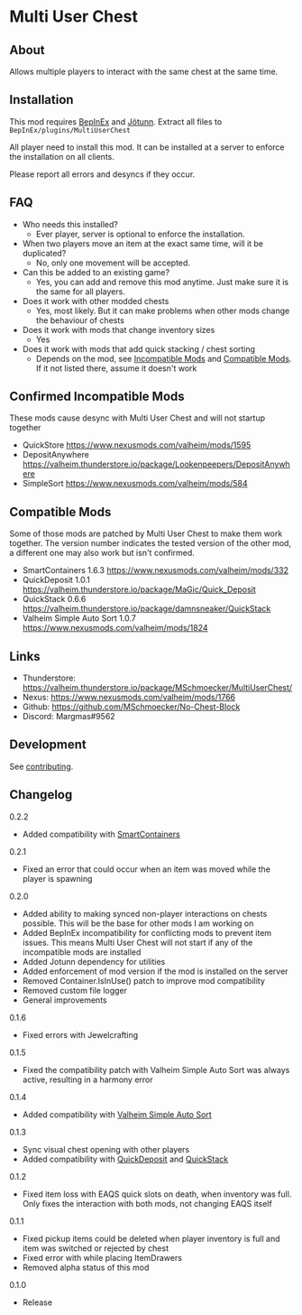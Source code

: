 # Multi User Chest


## About
Allows multiple players to interact with the same chest at the same time.


## Installation
This mod requires [BepInEx](https://valheim.thunderstore.io/package/denikson/BepInExPack_Valheim/) and [Jötunn](https://valheim.thunderstore.io/package/ValheimModding/Jotunn/).
Extract all files to `BepInEx/plugins/MultiUserChest`

All player need to install this mod.
It can be installed at a server to enforce the installation on all clients.

Please report all errors and desyncs if they occur.


## FAQ
- Who needs this installed?
  - Ever player, server is optional to enforce the installation.
- When two players move an item at the exact same time, will it be duplicated?
  - No, only one movement will be accepted.
- Can this be added to an existing game?
  - Yes, you can add and remove this mod anytime. Just make sure it is the same for all players.
- Does it work with other modded chests
  - Yes, most likely. But it can make problems when other mods change the behaviour of chests
- Does it work with mods that change inventory sizes
  - Yes
- Does it work with mods that add quick stacking / chest sorting
  - Depends on the mod, see [Incompatible Mods](#confirmed-incompatible-mods) and [Compatible Mods](#compatible-mods). If it not listed there, assume it doesn't work


## Confirmed Incompatible Mods
These mods cause desync with Multi User Chest and will not startup together
- QuickStore https://www.nexusmods.com/valheim/mods/1595
- DepositAnywhere https://valheim.thunderstore.io/package/Lookenpeepers/DepositAnywhere
- SimpleSort https://www.nexusmods.com/valheim/mods/584


## Compatible Mods
Some of those mods are patched by Multi User Chest to make them work together.
The version number indicates the tested version of the other mod, a different one may also work but isn't confirmed.
- SmartContainers 1.6.3 https://www.nexusmods.com/valheim/mods/332
- QuickDeposit 1.0.1 https://valheim.thunderstore.io/package/MaGic/Quick_Deposit
- QuickStack 0.6.6 https://valheim.thunderstore.io/package/damnsneaker/QuickStack
- Valheim Simple Auto Sort 1.0.7 https://www.nexusmods.com/valheim/mods/1824


## Links
- Thunderstore: https://valheim.thunderstore.io/package/MSchmoecker/MultiUserChest/
- Nexus: https://www.nexusmods.com/valheim/mods/1766
- Github: https://github.com/MSchmoecker/No-Chest-Block
- Discord: Margmas#9562


## Development
See [contributing](https://github.com/MSchmoecker/No-Chest-Block/blob/master/CONTRIBUTING.md).

## Changelog
0.2.2
- Added compatibility with [SmartContainers](https://www.nexusmods.com/valheim/mods/332)

0.2.1
- Fixed an error that could occur when an item was moved while the player is spawning

0.2.0
- Added ability to making synced non-player interactions on chests possible. This will be the base for other mods I am working on
- Added BepInEx incompatibility for conflicting mods to prevent item issues. This means Multi User Chest will not start if any of the incompatible mods are installed
- Added Jotunn dependency for utilities
- Added enforcement of mod version if the mod is installed on the server
- Removed Container.IsInUse() patch to improve mod compatibility
- Removed custom file logger
- General improvements

0.1.6
- Fixed errors with Jewelcrafting

0.1.5
- Fixed the compatibility patch with Valheim Simple Auto Sort was always active, resulting in a harmony error

0.1.4
- Added compatibility with [Valheim Simple Auto Sort](https://www.nexusmods.com/valheim/mods/1824)

0.1.3
- Sync visual chest opening with other players
- Added compatibility with [QuickDeposit](https://valheim.thunderstore.io/package/MaGic/Quick_Deposit/) and [QuickStack](https://valheim.thunderstore.io/package/damnsneaker/QuickStack/)

0.1.2
- Fixed item loss with EAQS quick slots on death, when inventory was full. Only fixes the interaction with both mods, not changing EAQS itself

0.1.1
- Fixed pickup items could be deleted when player inventory is full and item was switched or rejected by chest
- Fixed error with while placing ItemDrawers
- Removed alpha status of this mod

0.1.0
- Release
